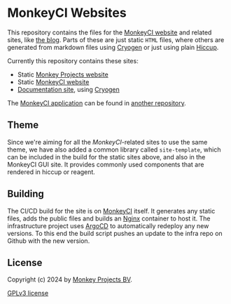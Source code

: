 # MonkeyCI Websites

This repository contains the files for the [MonkeyCI website](https://www.monkeyci.com)
and related sites, like [the blog](https://www.monkeyci.com/blog).  Parts of these are
just static `HTML` files, where others are generated from markdown files using [Cryogen](http://cryogenweb.org/)
or just using plain [Hiccup](https://github.com/weavejester/hiccup).

Currently this repository contains these sites:

  - Static [Monkey Projects website](https://www.monkey-projects.be)
  - Static [MonkeyCI website](https://www.monkeyci.com)
  - [Documentation site](https://docs.monkeyci.com), using [Cryogen](https://cryogenweb.org)

The [MonkeyCI application](https://app.monkeyci.com) can be found in [another
repository](https://github.com/monkey-projects/monkeyci).

## Theme

Since we're aiming for all the *MonkeyCI*-related sites to use the same theme, we
have also added a common library called `site-template`, which can be included
in the build for the static sites above, and also in the MonkeyCI GUI site.  It
provides commonly used components that are rendered in hiccup or reagent.

## Building

The CI/CD build for the site is on
[MonkeyCI](https://app.monkeyci.com/c/kKDOAlkrk8S6xNNTeHnHmtAm/r/bzzhuxE5nHGsEQweoUSWd1GT) itself.
It generates any static files, adds the public files and builds an [Nginx](https://nginx.org/)
container to host it.  The infrastructure project uses [ArgoCD](https://argo-cd.readthedocs.io/)
to automatically redeploy any new versions.  To this end the build script pushes an update
to the infra repo on Github with the new version.

## License

Copyright (c) 2024 by [Monkey Projects BV](https://www.monkey-projects.be).

[GPLv3 license](LICENSE)